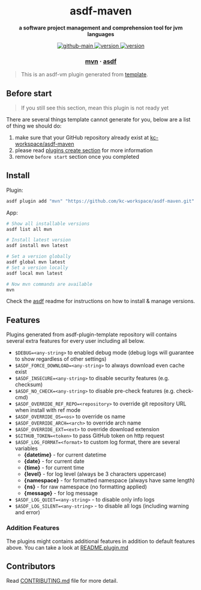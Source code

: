 <h1 align="center">
  asdf-maven
</h1>

<!-- Description section -->
<p align="center">
  <strong>a software project management and comprehension tool for jvm languages</strong>
</p>

<!-- Badges section -->
<p align="center">
  <a href="https://github.com/kc-workspace/asdf-maven/actions/workflows/main.yml">
    <img
      alt="github-main"
      src="https://img.shields.io/github/actions/workflow/status/kc-workspace/asdf-maven/main.yml?style=flat-square&logo=github">
  </a>
  <a href="https://github.com/kc-workspace/asdf-maven/releases">
    <img
      alt="version"
      src="https://img.shields.io/github/v/release/kc-workspace/asdf-maven?style=flat-square&logo=github">
  </a>
  <a href="https://github.com/kc-workspace/asdf-maven/commits/main">
    <img
      alt="version"
      src="https://img.shields.io/github/last-commit/kc-workspace/asdf-maven/main?style=flat-square&logo=github">
  </a>
</p>

<!-- Links section -->
<h3 align="center">
  <a href="https://maven.apache.org/">mvn</a>
  <span> · </span>
  <a href="https://asdf-vm.com">asdf</a>
</h3>

> This is an asdf-vm plugin generated from [template][template-gh].

## Before start

> If you still see this section, mean this plugin is not ready yet

There are several things template cannot generate for you,
below are a list of thing we should do:

1. make sure that your GitHub repository already exist at [kc-workspace/asdf-maven][plugin-gh]
2. please read [plugins create section][asdf-create-plugin] for more information
3. remove `before start` section once you completed

## Install

Plugin:

```sh
asdf plugin add "mvn" "https://github.com/kc-workspace/asdf-maven.git"
```

App:

```sh
# Show all installable versions
asdf list all mvn

# Install latest version
asdf install mvn latest

# Set a version globally
asdf global mvn latest
# Set a version locally
asdf local mvn latest

# Now mvn commands are available
mvn
```

Check the [asdf][asdf-link] readme for instructions on
how to install & manage versions.

## Features

Plugins generated from asdf-plugin-template repository will
contains several extra features for every user including all below.

- `$DEBUG=<any-string>` to enabled debug mode (debug logs will guarantee to show regardless of other settings)
- `$ASDF_FORCE_DOWNLOAD=<any-string>` to always download even cache exist
- `$ASDF_INSECURE=<any-string>` to disable security features (e.g. checksum)
- `$ASDF_NO_CHECK=<any-string>` to disable pre-check features (e.g. check-cmd)
- `$ASDF_OVERRIDE_REF_REPO=<repository>` to override git repository URL when install with ref mode
- `$ASDF_OVERRIDE_OS=<os>` to override os name
- `$ASDF_OVERRIDE_ARCH=<arch>` to override arch name
- `$ASDF_OVERRIDE_EXT=<ext>` to override download extension
- `$GITHUB_TOKEN=<token>` to pass GitHub token on http request
- `$ASDF_LOG_FORMAT=<format>` to custom log format, there are several variables
  - **{datetime}** - for current datetime
  - **{date}** - for current date
  - **{time}** - for current time
  - **{level}** - for log level (always be 3 characters uppercase)
  - **{namespace}** - for formatted namespace (always have same length)
  - **{ns}** - for raw namespace (no formatting applied)
  - **{message}** - for log message
- `$ASDF_LOG_QUIET=<any-string>` - to disable only info logs
- `$ASDF_LOG_SILENT=<any-string>` - to disable all logs (including warning and error)

### Addition Features

The plugins might contains additional features
in addition to default features above.
You can take a look at [README.plugin.md][app-readme-md]

## Contributors

Read [CONTRIBUTING.md][contributing-md] file for more detail.

<!-- LINKS SECTION -->

[app-readme-md]: ./README.plugin.md
[contributing-md]: ./CONTRIBUTING.md
[plugin-gh]: https://github.com/kc-workspace/asdf-maven
[template-gh]: https://github.com/kc-workspace/asdf-plugin-template
[asdf-link]: https://github.com/asdf-vm/asdf
[asdf-create-plugin]: https://asdf-vm.com/plugins/create.html
